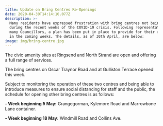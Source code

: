 ```yaml
---
title: Update on Bring Centres Re-Openings
date: 2020-04-30T14:14:10.077Z
description: >-
  Many residents have expressed frustration with bring centres not being open
  during the recent weeks of the COVID-19 crisis. Following representation from
  many Councillors, a plan has been put in place to provide for their reopening
  in the coming weeks. The details, as of 30th April, are below:
image: img/bring-centre.jpg
---
```

The civic amenity sites at Ringsend and North Strand are open and offering a full range
 of services. 

The bring centres on Oscar Traynor Road and at Gulliston Terrace opened this
 week. 

 Subject to monitoring the operation of these two centres and being able to introduce
 measures to ensure social distancing for staff and the public, the schedule for opening other
 bring centres is as follows:

**\- Week beginning 5 May:** Grangegorman, Kylemore Road and Marrowbone Lane
 container.

**\- Week beginning 18 May:** Windmill Road and Collins Ave.
